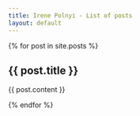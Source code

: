 ```yaml
---
title: Irene Polnyi - List of posts
layout: default
---
```


{% for post in site.posts %}

  <h2>{{ post.title }}</h2>
  {{ post.content }}

{% endfor %}

